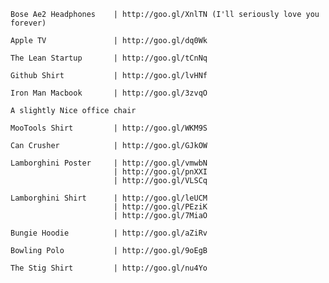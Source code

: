     Bose Ae2 Headphones    | http://goo.gl/XnlTN (I'll seriously love you forever)

    Apple TV               | http://goo.gl/dq0Wk
    
    The Lean Startup       | http://goo.gl/tCnNq
    
    Github Shirt           | http://goo.gl/lvHNf
    
    Iron Man Macbook       | http://goo.gl/3zvqO
    
    A slightly Nice office chair
    
    MooTools Shirt         | http://goo.gl/WKM9S
    
    Can Crusher            | http://goo.gl/GJkOW
    
    Lamborghini Poster     | http://goo.gl/vmwbN
                           | http://goo.gl/pnXXI
                           | http://goo.gl/VLSCq
    
    Lamborghini Shirt      | http://goo.gl/leUCM
                           | http://goo.gl/PEziK
                           | http://goo.gl/7MiaO

    Bungie Hoodie          | http://goo.gl/aZiRv

    Bowling Polo           | http://goo.gl/9oEgB
    
    The Stig Shirt         | http://goo.gl/nu4Yo